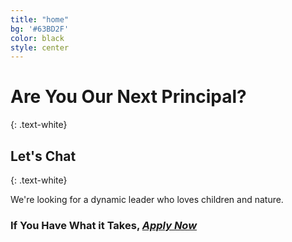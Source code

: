 ```yaml
---
title: "home"
bg: '#63BD2F'
color: black
style: center
---
```


# Are You Our Next Principal?
{: .text-white}

<span class="fa-stack subtlecircle" style="font-size:100px; background:rgba(255,166,0,0.1)">
  <i class="fa fa-circle fa-stack-2x text-white"></i>
  <i class="fa fa-search-plus fa-stack-1x text-green"></i>
</span>

## Let's Chat
{: .text-white}


We're looking for a dynamic leader who loves children and nature.

### If You Have What it Takes, [*Apply Now*](https://screendoor.dobt.co/chattahoochee-hills-charter-school/principal-application)
